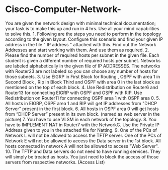 # Cisco-Computer-Network-
You are given the network design with minimal technical documentation; your task is to make this up and run in 4 hrs. Use all your mind capabilities to solve this. 1. Following are the steps you need to perform in the topology according to the given layout. Configure this scenario and find your given IP address in the file " IP address " attached with this. Find out the Network Addresses and start working with them. And use them as required. 2. Please find the number of required hosts per subnet in the given file. Each student is given a different number of required hosts per subnet. Networks are labeled alphabetically in the given file of IP ADDRESSES. The networks with Router23 are not labeled so you can choose any number of hosts for those subnets. 3. Use EIGRP in First Block for Routing , OSPF with area 1 in Second Block , Rip in Block Third and OSPF with area 0 in the last block as mentioned on the top of each block. 4. Use Redistribution on Router6 and Router13 for connecting EIGRP with OSPF and OSPF with RIP. Use Redistribution on Router11 for connecting OSPF area 1 with OSPF area 0. 5. All hosts in EIGRP, OSPF area 1 and RIP will get IP addresses from "DHCP Server" present in the first block. 6. All hosts in OSPF area 0 will get hosts from “DHCP Server” present in its own block. (named as web server in the picture) 7. You have to use VLSM in each network of the topology. 8. You have to IMPLEMENT NAT in Router7 with the NetworkG. Use the Private IP Address given to you in the attached file for Natting. 9. One of the PCs of Network L will not be allowed to access the TFTP server. One of the PCs of Network E will not be allowed to access the Data server in the 1st block. All hosts connected in network A will not be allowed to access "Web Server". 10. The TFTP and Data servers do not need to have running services. They will simply be treated as hosts. You just need to block the access of those servers from respective networks. (Access List) 
